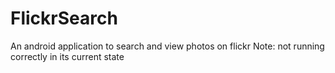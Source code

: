# FlickrSearch
An android application to search and view photos on flickr
Note: not running correctly in its current state
